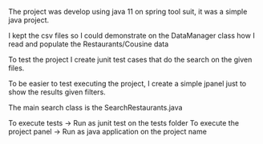 The project was develop using java 11 on spring tool suit, it was a simple java project.

I kept the csv files so I could demonstrate on the DataManager class how I read and populate the Restaurants/Cousine data

To test the project I create junit test cases that do the search on the given files.

To be easier to test executing the project, I create a simple jpanel just to show the results given filters.

The main search class is the SearchRestaurants.java

To execute tests -> Run as junit test on the tests folder
To execute the project panel -> Run as java application on the project name